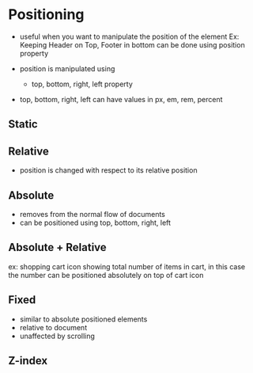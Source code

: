 # Positioning

- useful when you want to manipulate the position of the element
Ex: Keeping Header on Top, Footer in bottom can be done using position property

- position is manipulated using
	- top, bottom, right, left property

- top, bottom, right, left can have values in px, em, rem, percent


## Static 

## Relative
- position is changed with respect to its relative position

## Absolute
- removes from the normal flow of documents
- can be positioned using top, bottom, right, left

## Absolute + Relative
ex: shopping cart icon showing total number of items in cart, in this case the number can be positioned absolutely on top of cart icon

## Fixed
- similar to absolute positioned elements
- relative to document
- unaffected by scrolling

## Z-index


